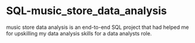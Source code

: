 # SQL-music_store_data_analysis
music store data analysis is an end-to-end SQL project that had helped me for upskilling my data analysis skills for a data analysts role.
